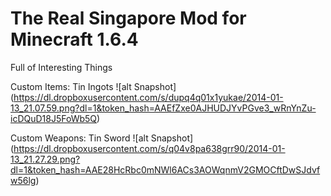 The Real Singapore Mod for Minecraft 1.6.4
===
Full of Interesting Things

Custom Items:
Tin Ingots
![alt Snapshot] (https://dl.dropboxusercontent.com/s/dupq4q01x1yukae/2014-01-13_21.07.59.png?dl=1&token_hash=AAEfZxe0AJHUDJYvPGve3_wRnYnZu-icDQuD18J5FoWb5Q)

Custom Weapons:
Tin Sword
![alt Snapshot] (https://dl.dropboxusercontent.com/s/q04v8pa638grr90/2014-01-13_21.27.29.png?dl=1&token_hash=AAE28HcRbc0mNWl6ACs3AOWqnmV2GMOCftDwSJdvfw56lg)

